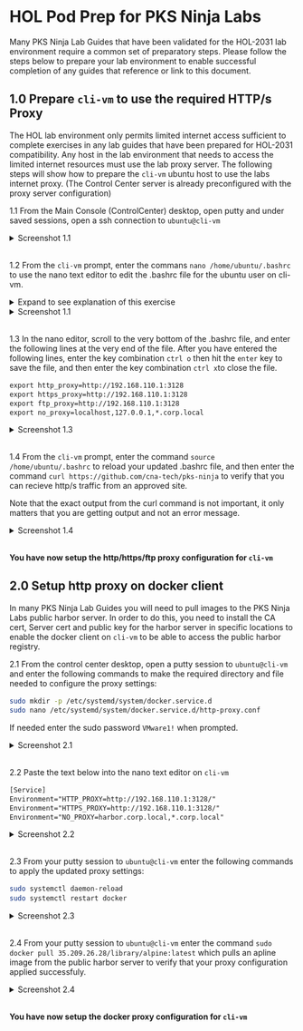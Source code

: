 # HOL Pod Prep for PKS Ninja Labs

Many PKS Ninja Lab Guides that have been validated for the HOL-2031 lab environment require a common set of preparatory steps. Please follow the steps below to prepare your lab environment to enable successful completion of any guides that reference or link to this document. 

## 1.0 Prepare `cli-vm` to use the required HTTP/s Proxy

The HOL lab environment only permits limited internet access sufficient to complete exercises in any lab guides that have been prepared for HOL-2031 compatibility. Any host in the lab environment that needs to access the limited internet resources must use the lab proxy server. The following steps will show how to prepare the `cli-vm` ubuntu host to use the labs internet proxy. (The Control Center server is already preconfigured with the proxy server configuration)

1.1 From the Main Console (ControlCenter) desktop, open putty and under saved sessions, open a ssh connection to `ubuntu@cli-vm`

<details><summary>Screenshot 1.1</summary>
<img src="Images/2019-08-24-00-52-43.png">
</details>
<br/>

1.2 From the `cli-vm` prompt, enter the commans `nano /home/ubuntu/.bashrc` to use the nano text editor to edit the .bashrc file for the ubuntu user on cli-vm. 

<details><summary>Expand to see explanation of this exercise</summary>
The .bashrc file is a special file that loads commands and environmental variables into the bash shell each time you open a new shell session (including ssh sessions) for the specified user with `cli-vm`. 

While it is possible to export the required environmental variables directly from the `cli-vm` prompt, exporting directly from the bash prompt only loads the environmental variables in the currently running session, so if you were to close your ssh session to `cli-vm`, or if the ssh session were to timeout, the environmental variables would no longer be populated the next time you connected to `cli-vm`. 

By placing the required environmental variables in the .bashrc file, it will ensure that the proxy configuration is still present each time you connect to `cli-vm` during your active session with a HOL-2031 pod. If at any point you end your HOL-2031 session or your lease times out and you need to re-enroll to launch a new HOL-2031 session, you will need to repeat these steps. (If your HOL-2031 session has a temporary timeout and allows you to "Resume your lab", you do not need to repeat these steps)
</details>

<details><summary>Screenshot 1.1</summary>
<img src="Images/2019-08-24-02-20-31.png">
</details>
<br/>

1.3 In the nano editor, scroll to the very bottom of the .bashrc file, and enter the following lines at the very end of the file. After you have entered the following lines, enter the key combination `ctrl o` then hit the `enter` key to save the file, and then enter the key combination `ctrl x`to close the file.

```text
export http_proxy=http://192.168.110.1:3128
export https_proxy=http://192.168.110.1:3128
export ftp_proxy=http://192.168.110.1:3128
export no_proxy=localhost,127.0.0.1,*.corp.local
```

<details><summary>Screenshot 1.3</summary>
<img src="Images/2019-08-25-00-12-52.png">
</details>
<br/>

1.4 From the `cli-vm` prompt, enter the command `source /home/ubuntu/.bashrc` to reload your updated .bashrc file, and then enter the command `curl https://github.com/cna-tech/pks-ninja` to verify that you can recieve http/s traffic from an approved site. 

Note that the exact output from the curl command is not important, it only matters that you are getting output and not an error message.

<details><summary>Screenshot 1.4</summary>
<img src="Images/2019-08-25-00-14-40.png">
</details>
<br/>

**You have now setup the http/https/ftp proxy configuration for `cli-vm`**

## 2.0 Setup http proxy on docker client

In many PKS Ninja Lab Guides you will need to pull images to the PKS Ninja Labs public harbor server. In order to do this, you need to install the CA cert, Server cert and public key for the harbor server in specific locations to enable the docker client on `cli-vm` to be able to access the public harbor registry.

2.1 From the control center desktop, open a putty session to `ubuntu@cli-vm` and enter the following commands to make the required directory and file needed to configure the proxy settings:

```bash
sudo mkdir -p /etc/systemd/system/docker.service.d
sudo nano /etc/systemd/system/docker.service.d/http-proxy.conf
```

If needed enter the sudo password `VMware1!` when prompted.

<details><summary>Screenshot 2.1</summary>
<img src="Images/2019-08-25-01-21-34.png">
</details>
<br/>

2.2  Paste the text below into the nano text editor on `cli-vm`

```text
[Service]
Environment="HTTP_PROXY=http://192.168.110.1:3128/"
Environment="HTTPS_PROXY=http://192.168.110.1:3128/"
Environment="NO_PROXY=harbor.corp.local,*.corp.local"
```

<details><summary>Screenshot 2.2</summary>
<img src="Images/2019-08-25-02-38-40.png">
</details>
<br/>

2.3 From your putty session to `ubuntu@cli-vm` enter the following commands to apply the updated proxy settings:

```bash
sudo systemctl daemon-reload
sudo systemctl restart docker
```

<details><summary>Screenshot 2.3</summary>
<img src="Images/2019-08-25-01-28-43.png">
</details>
<br/>

2.4 From your putty session to `ubuntu@cli-vm` enter the command `sudo docker pull 35.209.26.28/library/alpine:latest`  which pulls an apline image from the public harbor server to verify that your proxy configuration applied successfuly.

<details><summary>Screenshot 2.4</summary>
<img src="Images/2019-08-25-01-31-38.png">
</details>
<br/>

**You have now setup the docker proxy configuration for `cli-vm`**